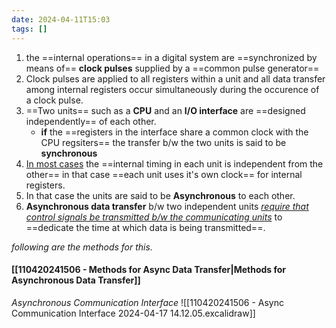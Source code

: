 ```yaml
---
date: 2024-04-11T15:03
tags: []
---
```

1. the ==internal operations== in a digital system are ==synchronized by means of== **clock pulses** supplied by a ==common pulse generator== 
2. Clock pulses are applied to all registers within a unit and all data transfer among internal registers occur simultaneously during the occurence of a clock pulse.
3. ==Two units== such as a **CPU** and an **I/O interface** are ==designed independently== of each other. 
	- **if** the ==registers in the interface share a common clock with the CPU regsiters== the transfer b/w the two units is said to be **synchronous**
4. <u>In most cases</u> the ==internal timing in each unit is independent from the other== in that case ==each unit uses it's own clock== for internal registers.
5. In that case the units are said to be **Asynchronous** to each other.
6. **Asynchronous data transfer** b/w two independent units *<u>require that control signals be transmitted b/w the communicating units</u>* to ==dedicate the time at which data is being transmitted==.

*following are the methods for this.*
#### [[110420241506 - Methods for Async Data Transfer|Methods for Asynchronous Data Transfer]]

*Asynchronous Communication Interface*
![[110420241506 - Async Communication Interface 2024-04-17 14.12.05.excalidraw]]